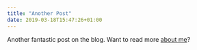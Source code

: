 ```yaml
---
title: "Another Post"
date: 2019-03-18T15:47:26+01:00
---
```


Another fantastic post on the blog. Want to read more [about me](/about)?
